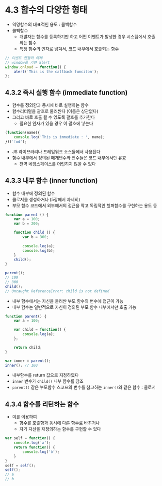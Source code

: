 # 4.3 함수의 다양한 형태
- 익명함수의 대표적인 용도 : 콜백함수
- 콜백함수
  - 개발자는 함수를 등록하기만 하고 어떤 이벤트가 발생한 경우 시스템에서 호출되는 함수 
  - 특정 함수의 인자로 넘겨서, 코드 내부에서 호출되는 함수

```javascript
// 이벤트 핸들러 예제
// window를 키면 alert
window.onload = function() {
    alert('This is the callback funciton');
};
```

## 4.3.2 즉시 실행 함수 (immediate function)
- 함수를 정의함과 동시에 바로 실행하는 함수
- 함수리터럴을 괄호로 둘러싼다 (이름은 상관없다)
- 그리고 바로 호출 될 수 있도록 괄호를 추가한다
  - 필요한 인자가 있을 경우 이 괄호에 넣는다

```javascript
(function(name){
    console.log('This is immediate : ', name);
})('fod');
```
- JS 라이브러리나 프레임워크 소스들에서 사용된다
- 함수 내부에서 정의된 매개변수와 변수들은 코드 내부에서만 유효
  - 전역 네임스페이스를 더럽히지 않을 수 있다

## 4.3.3 내부 함수 (inner function)
- 함수 내부에 정의된 함수
- 클로저를 생성하거나 (5장에서 자세히)
- 부모 함수 코드에서 외부에서의 접근을 막고 독립적인 헬퍼함수를 구현하는 용도 등 

```javascript
function parent () {
    var a = 100;
    var b = 200;

    function child () {
        var b = 300;
    
        console.log(a);
        console.log(b);
    }
    child();
}

parent();
// 100
// 300
child();
// Uncaught ReferenceError: child is not defined
```
- 내부 함수에서는 자신을 둘러싼 부모 함수의 변수에 접근이 가능
- 내부 함수는 일반적으로 자신이 정의된 부모 함수 내부에서만 호출 가능

```javascript
function parent() {
    var a = 100;

    var child = function() {
        console.log(a);
    };

    return child;
}

var inner = parent();
inner(); // 100
```
- 내부함수를 return 값으로 지정하였다
- `inner` 변수가 `child()` 내부 함수를 참조
- `parent()` 같은 부모함수 스코프의 변수를 참고하는 `inner()`와 같은 함수 : 클로저
  
## 4.3.4 함수를 리턴하는 함수
- 이를 이용하여
  - 함수를 호출함과 동시에 다른 함수로 바꾸거나
  - 자기 자신을 재정의하는 함수를 구현할 수 있다

```javascript
var self = function() {
    console.log('a');
    return function() {
        console.log('b');
    }
}
self = self();
self();
// a
// b
```
